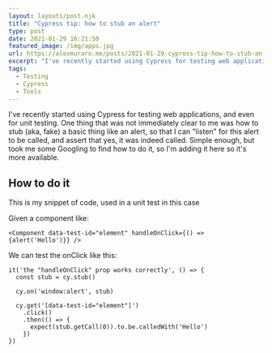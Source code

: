 ```yaml
---
layout: layouts/post.njk
title: "Cypress tip: how to stub an alert"
type: post
date: 2021-01-29 16:21:50
featured_image: /img/apps.jpg
url: https://alexmuraro.me/posts/2021-01-29-cypress-tip-how-to-stub-an-alert
excerpt: "I've recently started using Cypress for testing web applications, and even for unit testing. One thing that was not immediately clear to me was how to stub (aka, fake) a basic thing like an alert, so that I can listen for this alert to be called, and assert that yes, it was indeed called."
tags:
  - Testing
  - Cypress
  - Tools
---
```


I've recently started using Cypress for testing web applications, and even for unit testing. One thing that was not immediately clear to me was how to stub (aka, fake) a basic thing like an alert, so that I can "listen" for this alert to be called, and assert that yes, it was indeed called.
Simple enough, but took me some Googling to find how to do it, so I'm adding it here so it's more available.

## How to do it

This is my snippet of code, used in a unit test in this case

Given a component like:

```
<Component data-test-id="element" handleOnClick={() => {alert('Hello')}} />
```

We can test the onClick like this:

```
it('the "handleOnClick" prop works correctly', () => {
  const stub = cy.stub()

  cy.on('window:alert', stub)

  cy.get('[data-test-id="element"]')
    .click()
    .then(() => {
      expect(stub.getCall(0)).to.be.calledWith('Hello')
    })
})
```
